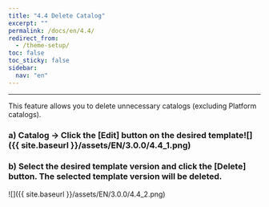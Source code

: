 ```yaml
---
title: "4.4 Delete Catalog"
excerpt: ""
permalink: /docs/en/4.4/
redirect_from:
  - /theme-setup/
toc: false
toc_sticky: false
sidebar:
  nav: "en"
---
```



---

This feature allows you to delete unnecessary catalogs \(excluding Platform catalogs\).

### a\) Catalog → Click the [Edit] button on the desired template![]({{ site.baseurl }}/assets/EN/3.0.0/4.4_1.png)

### b\) Select the desired template version and click the [Delete] button. The selected template version will be deleted.
![]({{ site.baseurl }}/assets/EN/3.0.0/4.4_2.png)
